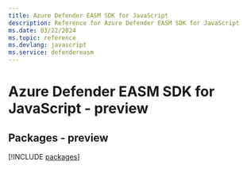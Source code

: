 ```yaml
---
title: Azure Defender EASM SDK for JavaScript
description: Reference for Azure Defender EASM SDK for JavaScript
ms.date: 03/22/2024
ms.topic: reference
ms.devlang: javascript
ms.service: defendereasm
---
```

# Azure Defender EASM SDK for JavaScript - preview
## Packages - preview
[!INCLUDE [packages](defender-easm-index.md)]